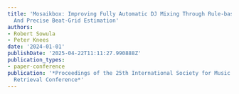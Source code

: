 ```yaml
---
title: 'Mosaikbox: Improving Fully Automatic DJ Mixing Through Rule-based Stem Modification
  And Precise Beat-Grid Estimation'
authors:
- Robert Sowula
- Peter Knees
date: '2024-01-01'
publishDate: '2025-04-22T11:11:27.990888Z'
publication_types:
- paper-conference
publication: '*Proceedings of the 25th International Society for Music Information
  Retrieval Conference*'
---
```

